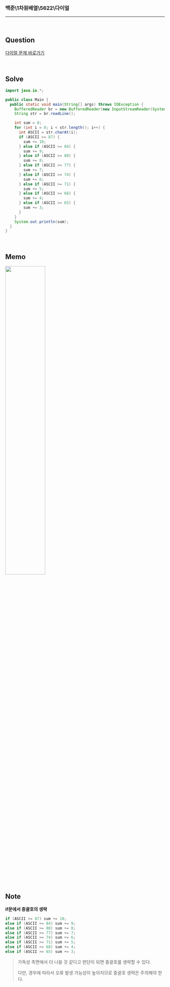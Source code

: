 ### 백준\1차원배열\5622\다이얼

---

<br/>

## Question

[다이얼 문제 바로가기](https://www.acmicpc.net/problem/5622)

<br/>

## Solve

```java
import java.io.*;

public class Main {
  public static void main(String[] args) throws IOException {
    BufferedReader br = new BufferedReader(new InputStreamReader(System.in));
    String str = br.readLine();

    int sum = 0;
    for (int i = 0; i < str.length(); i++) {
      int ASCII = str.charAt(i);
      if (ASCII >= 87) {
        sum += 10;
      } else if (ASCII >= 84) {
        sum += 9;
      } else if (ASCII >= 80) {
        sum += 8;
      } else if (ASCII >= 77) {
        sum += 7;
      } else if (ASCII >= 74) {
        sum += 6;
      } else if (ASCII >= 71) {
        sum += 5;
      } else if (ASCII >= 68) {
        sum += 4;
      } else if (ASCII >= 65) {
        sum += 3;
      }
    }
    System.out.println(sum);
  }
}
```

<br/>

## Memo

<img src="https://github.com/JGoo99/CodingTest/assets/126454114/9e879262-02c2-4ac5-80f1-42a33cef86c8" width="50%" height="50%"/>

<br/>

## Note

**if문에서 중괄호의 생략**

```java
if (ASCII >= 87) sum += 10;
else if (ASCII >= 84) sum += 9;
else if (ASCII >= 80) sum += 8;
else if (ASCII >= 77) sum += 7;
else if (ASCII >= 74) sum += 6;
else if (ASCII >= 71) sum += 5;
else if (ASCII >= 68) sum += 4;
else if (ASCII >= 65) sum += 3;
```

> 가독성 측면에서 더 나을 것 같다고 판단이 되면 중괄호를 생략할 수 있다.
>
> 다만, 경우에 따라서 오류 발생 가능성이 높아지므로 중괄호 생략은 주의해야 한다.
